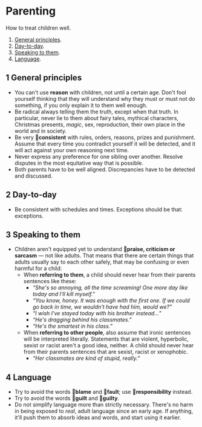 # Parenting

How to treat children well.

1. [General principles](#1-general-principles).
1. [Day-to-day](#2-day-to-day).
1. [Speaking to them](#3-speaking-to-them).
1. [Language](#4-language).

## 1 General principles

* You can't use **reason** with children, not until a certain age.
  Don't fool yourself thinking that they will understand why they must or must not do something, if you only explain it to them well enough.
* Be radical always telling them the truth, except when that truth.
  In particular, never lie to them about fairy tales, mythical characters, Christmas presents, *magic*, sex, reproduction, their own place in the world and in
  society.
* Be very :triangular_flag_on_post:**consistent** with rules, orders, reasons, prizes and punishment.
  Assume that every time you contradict yourself it will be detected, and it will act against your own reasoning next time.
* Never express any preference for one sibling over another.
  Resolve disputes in the most equitative way that is possible.
* Both parents have to be well aligned.
  Discrepancies have to be detected and discussed.

## 2 Day-to-day

* Be consistent with schedules and times.
  Exceptions should be that: exceptions.

## 3 Speaking to them

* Children aren't equipped yet to understand :triangular_flag_on_post:**praise, criticism or sarcasm**&nbsp;&mdash;&nbsp;not like adults.
That means that there are certain things that adults usually say to each other safely, that may be confusing or even harmful for a child:
  * When **referring to them**, a child should never hear from their parents sentences like these:
    * *“She's so annoying, all the time screaming! One more day like today and I'll kill myself.”*
    * *“You know, honey. It was enough with the first one. If we could go back in time, we wouldn't have had him, would we?”*
    * *“I wish I've stayed today with his brother instead…”*
    * *“He's dragging behind his classmates.”*
    * *“He's the smartest in his class.”*
  * When **referring to other people**, also assume that ironic sentences will be interpreted literally.
    Statements that are violent, hyperbolic, sexist or racist aren't a good idea, neither.
    A child should never hear from their parents sentences that are sexist, racist or xenophobic.
    * *“Her classmates are kind of stupid, really.”*

## 4 Language

* Try to avoid the words :triangular_flag_on_post:**blame** and :triangular_flag_on_post:**fault**; use :triangular_flag_on_post:**responsibility** instead.
* Try to avoid the words :triangular_flag_on_post:**guilt** and :triangular_flag_on_post:**guilty**.
* Do not simplify language more than strictly necessary.
  There's no harm in being exposed to *real*, adult language since an early age.
  If anything, it'll push them to absorb ideas and words, and start using it earlier.
